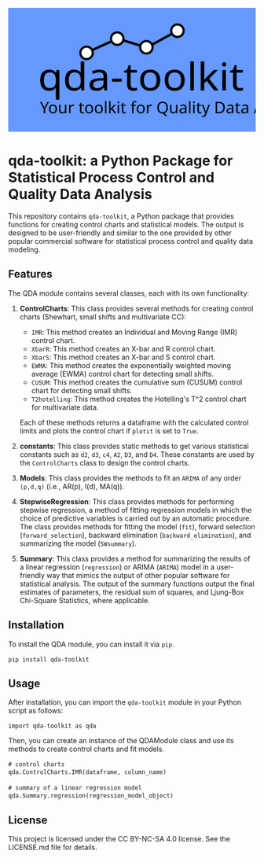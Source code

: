 <p align="center">
  <img src="https://github.com/polimi-iclabs/qda/blob/main/docs/logo.svg" alt="Logo">
</p>

# qda-toolkit: a Python Package for Statistical Process Control and Quality Data Analysis

This repository contains `qda-toolkit`, a Python package that provides functions for creating control charts and statistical models. The output is designed to be user-friendly and similar to the one provided by other popular commercial software for statistical process control and quality data modeling.

## Features

The QDA module contains several classes, each with its own functionality:

1. **ControlCharts**: This class provides several methods for creating control charts (Shewhart, small shifts and multivariate CC):
    - `IMR`: This method creates an Individual and Moving Range (IMR) control chart.
    - `XbarR`: This method creates an X-bar and R control chart.
    - `XbarS`: This method creates an X-bar and S control chart.
    - `EWMA`: This method creates the exponentially weighted moving average (EWMA) control chart for detecting small shifts. 
    - `CUSUM`: This method creates the cumulative sum (CUSUM) control chart for detecting small shifts.
    - `T2hotelling`: This method creates the Hotelling's T^2 control chart for multivariate data.

    Each of these methods returns a dataframe with the calculated control limits and plots the control chart if `plotit` is set to `True`.

2. **constants**: This class provides static methods to get various statistical constants such as `d2`, `d3`, `c4`, `A2`, `D3`, and `D4`. These constants are used by the `ControlCharts` class to design the control charts.

3. **Models**: This class provides the methods to fit an `ARIMA` of any order `(p,d,q)` (i.e., AR(p), I(d), MA(q)).

4. **StepwiseRegression**: This class provides methods for performing stepwise regression, a method of fitting regression models in which the choice of predictive variables is carried out by an automatic procedure. The class provides methods for fitting the model (`fit`), forward selection (`forward_selection`), backward elimination (`backward_elimination`), and summarizing the model (`SWsummary`).

5. **Summary**: This class provides a method for summarizing the results of a linear regression (`regression`) or ARIMA (`ARIMA`) model in a user-friendly way that mimics the output of other popular software for statistical analysis. The output of the summary functions output the final estimates of parameters, the residual sum of squares, and Ljung-Box Chi-Square Statistics, where applicable. 

## Installation

To install the QDA module, you can install it via `pip`.
```
pip install qda-toolkit
```

## Usage

After installation, you can import the `qda-toolkit` module in your Python script as follows:
```
import qda-toolkit as qda
```
Then, you can create an instance of the QDAModule class and use its methods to create control charts and fit models.
```
# control charts
qda.ControlCharts.IMR(dataframe, column_name)

# summary of a linear regression model
qda.Summary.regression(regression_model_object)
```
## License

This project is licensed under the CC BY-NC-SA 4.0 license. See the LICENSE.md file for details.
